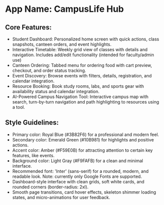 # **App Name**: CampusLife Hub

## Core Features:

- Student Dashboard: Personalized home screen with quick actions, class snapshots, canteen orders, and event highlights.
- Interactive Timetable: Weekly grid view of classes with details and navigation. Includes add/edit functionality (intended for faculty/admin use)
- Canteen Ordering: Tabbed menu for ordering food with cart preview, checkout, and order status tracking.
- Event Discovery: Browse events with filters, details, registration, and calendar integration.
- Resource Booking: Book study rooms, labs, and sports gear with availability status and calendar integration.
- AI-Powered Campus Navigation Tool: Interactive campus map with search, turn-by-turn navigation and path highlighting to resources using a tool.

## Style Guidelines:

- Primary color: Royal Blue (#3B82F6) for a professional and modern feel.
- Secondary color: Emerald Green (#10B981) for highlights and positive actions.
- Accent color: Amber (#F59E0B) for attracting attention to certain key features, like events.
- Background color: Light Gray (#F9FAFB) for a clean and minimal interface.
- Recommended font: 'Inter' (sans-serif) for a rounded, modern, and readable look. Note: currently only Google Fonts are supported.
- Dashboard-style interface with clean grids, soft white cards, and rounded corners (border-radius: 2xl).
- Smooth page transitions, card hover effects, skeleton shimmer loading states, and micro-animations for user feedback.